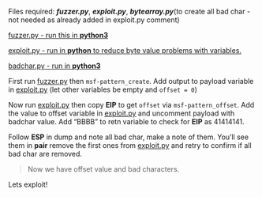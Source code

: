 Files required: ***fuzzer.py***, ***exploit.py***, ***bytearray.py***(to create all bad char - not needed as already added in exploit.py comment)

[fuzzer.py - run this in **python3**](/fuzzer.py)

[exploit.py - run in **python** to reduce byte value problems with variables.](/exploit.py)

[badchar.py - run in **python3**](/badchar.py)

First run [fuzzer.py](http://fuzzer.py) then `msf-pattern_create`. Add output to payload variable in [exploit.py](http://exploit.py) (let other variables be empty and `offset = 0`)

Now run [exploit.py](http://exploit.py) then copy **EIP** to get `offset` via `msf-pattern_offset`. Add the value to offset variable in [exploit.py](http://exploit.py) and uncomment payload with badchar value. Add “BBBB” to retn variable to check for **EIP** as 41414141.

Follow **ESP** in dump and note all bad char, make a note of them. You’ll see them in **pair** remove the first ones from [exploit.py](http://exploit.py) and retry to confirm if all bad char are removed.

> Now we have offset value and bad characters.

Lets exploit!
